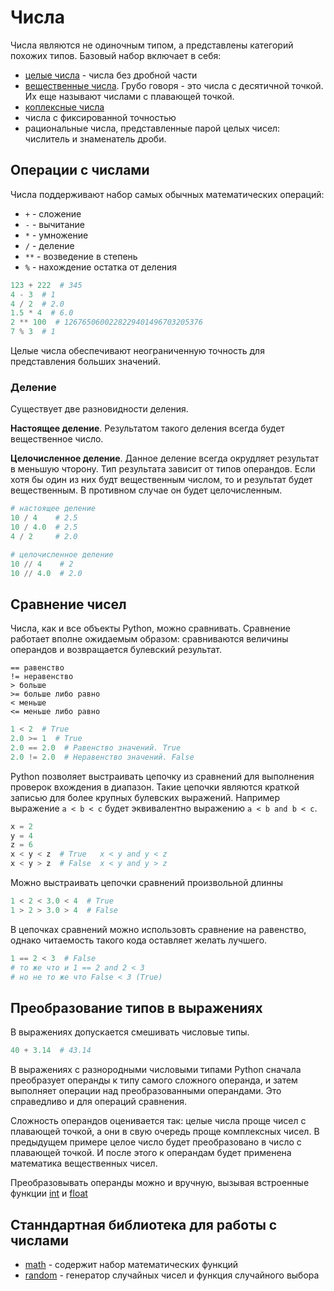 # Числа

Числа являются не одиночным типом, а представлены категорий похожих типов. Базовый набор включает в себя:

* [целые числа](./INTEGERS.md) - числа без дробной части
* [вещественные числа](./FLOATS.md). Грубо говоря - это числа с десятичной точкой. Их еще называют числами с плавающей точкой.
* [коплексные числа](./COMPLEX.md)
* числа с фиксированной точностью
* рациональные числа, представленные парой целых чисел: числитель и знаменатель дроби.

## Операции с числами
Числа поддерживают набор самых обычных математических операций:

* `+` - сложение
* `-` - вычитание
* `*` - умножение
* `/` - деление
* `**` - возведение в степень
* `%` - нахождение остатка от деления

```python
123 + 222  # 345
4 - 3  # 1
4 / 2  # 2.0
1.5 * 4  # 6.0
2 ** 100  # 1267650600228229401496703205376
7 % 3  # 1
```

Целые числа обеспечивают неограниченную точность для представления больших значений.

### Деление

Существует две разновидности деления.

**Настоящее деление**. Результатом такого деления всегда будет вещественное число.

**Целочисленное деление**. Данное деление всегда окрудляет результат в меньшую чторону. Тип результата зависит от типов операндов. Если хотя бы один из них будт вещественным числом, то и результат будет вещественным. В противном случае он будет целочисленным.

```python
# настоящее деление
10 / 4    # 2.5
10 / 4.0  # 2.5
4 / 2     # 2.0

# целочисленное деление
10 // 4    # 2
10 // 4.0  # 2.0
```

## Сравнение чисел

Числа, как и все объекты Python, можно сравнивать. Сравнение работает вполне ожидаемым образом: сравниваются величины операндов и возвращается булевский результат.

```
== равенство
!= неравенство
> больше
>= больше либо равно
< меньше
<= меньше либо равно
```

```python
1 < 2  # True
2.0 >= 1  # True
2.0 == 2.0  # Равенство значений. True
2.0 != 2.0  # Неравенство значений. False
```

Python позволяет выстраивать цепочку из сравнений для выполнения проверок вхождения в диапазон. Такие цепочки являются краткой записью для более крупных булевских выражений. Например выражение `a < b < c` будет эквивалентно выражению `a < b and b < c`.

```python
x = 2
y = 4
z = 6
x < y < z  # True   x < y and y < z
x < y > z  # False  x < y and y > z
```

Можно выстраивать цепочки сравнений произвольной длинны

```python
1 < 2 < 3.0 < 4  # True
1 > 2 > 3.0 > 4  # False
```

В цепочках сравнений можно использовть сравнение на равенство, однако читаемость такого кода оставляет желать лучшего.

```python
1 == 2 < 3  # False
# то же что и 1 == 2 and 2 < 3
# но не то же что False < 3 (True)
```

## Преобразование типов в выражениях

В выражениях допускается смешивать числовые типы.

```python
40 + 3.14  # 43.14
```

В выражениях с разнородными числовыми типами Python сначала преобразует операнды к типу самого сложного операнда, и затем выполняет операции над преобразованными операндами. Это справедливо и для операций сравнения.

Сложность операндов оценивается так: целые числа проще чисел с плавающей точкой, а они в свую очередь проще комплексных чисел. В предыдущем примере целое число будет преобразовано в число с плавающей точкой. И после этого к операндам будет применена математика вещественных чисел.

Преобразовывать операнды можно и вручную, вызывая встроенные функции [int](../../built-in_functions/INT.md) и [float](../../built-in_functions/FLOAT.md)

## Станндартная библиотека для работы с числами

* [math](../../stl/MATH.md) - содержит набор математических функций
* [random](../../stl/RANDOM.md) - генератор случайных чисел и функция случайного выбора
